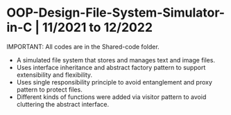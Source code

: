 # OOP-Design-File-System-Simulator-in-C | 11/2021 to 12/2022

IMPORTANT: All codes are in the Shared-code folder.

- A simulated file system that stores and manages text and image files.
- Uses interface inheritance and abstract factory pattern to support extensibility and flexibility.
- Uses single responsibility principle to avoid entanglement and proxy pattern to protect files.
- Different kinds of functions were added via visitor pattern to avoid cluttering the abstract interface.
